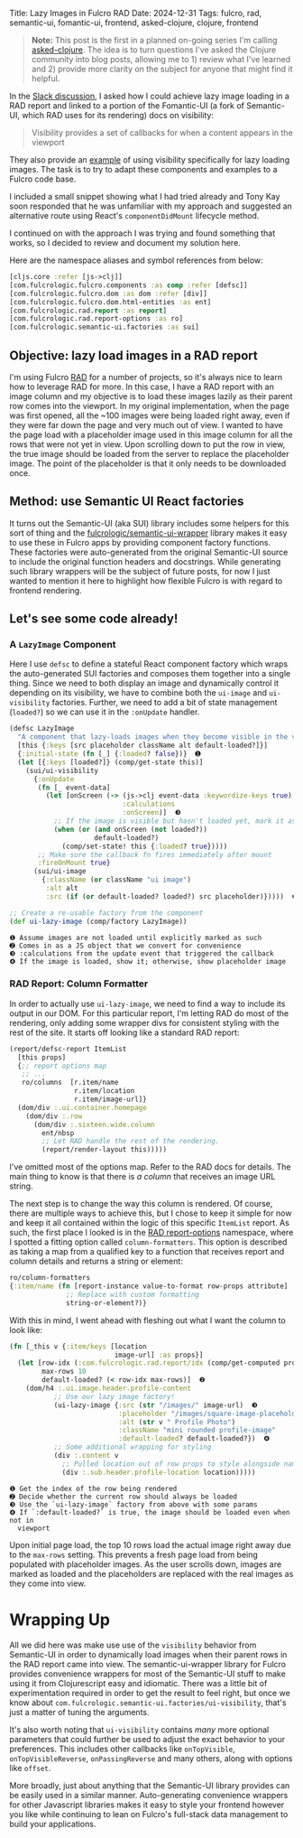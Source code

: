 Title: Lazy Images in Fulcro RAD
Date: 2024-12-31
Tags: fulcro, rad, semantic-ui, fomantic-ui, frontend, asked-clojure, clojure, frontend

> **Note:** This post is the first in a planned on-going series I'm calling
[asked-clojure](tags/asked-clojure.html). The idea is to turn questions I've
asked the Clojure community into blog posts, allowing me to 1) review what I've
learned and 2) provide more clarity on the subject for anyone that might find it
helpful.

In the [Slack discussion][Original discussion link], I asked how I could
achieve lazy image loading in a RAD report and linked to a portion of the
Fomantic-UI (a fork of Semantic-UI, which RAD uses for its rendering) docs on
visibility:

>  Visibility provides a set of callbacks for when a content appears in the
>  viewport

They also provide an [example][Fomantic Docs - Visibility] of using visibility specifically
for lazy loading images. The task is to try to adapt these components and
examples to a Fulcro code base.

I included a small snippet showing what I had tried already and Tony Kay soon
responded that he was unfamiliar with my approach and suggested an alternative
route using React's `componentDidMount` lifecycle method.

I continued on with the approach I was trying and found something that works, so
I decided to review and document my solution here.

Here are the namespace aliases and symbol references from below:

```clojure
[cljs.core :refer [js->clj]]
[com.fulcrologic.fulcro.components :as comp :refer [defsc]]
[com.fulcrologic.fulcro.dom :as dom :refer [div]]
[com.fulcrologic.fulcro.dom.html-entities :as ent]
[com.fulcrologic.rad.report :as report]
[com.fulcrologic.rad.report-options :as ro]
[com.fulcrologic.semantic-ui.factories :as sui]
```

## Objective: lazy load images in a RAD report

I'm using Fulcro [RAD][] for a number of projects, so it's always nice to learn
how to leverage RAD for more. In this case, I have a RAD report with an image
column and my objective is to load these images lazily as their parent row comes
into the viewport. In my original implementation, when the page was first
opened, all the ~100 images were being loaded right away, even if they were far
down the page and very much out of view. I wanted to have the page load with a
placeholder image used in this image column for all the rows that were not yet
in view. Upon scrolling down to put the row in view, the true image should be
loaded from the server to replace the placeholder image. The point of the
placeholder is that it only needs to be downloaded once.

## Method: use Semantic UI React factories

It turns out the Semantic-UI (aka SUI) library includes some helpers for this
sort of thing and the [fulcrologic/semantic-ui-wrapper][] library makes it easy
to use these in Fulcro apps by providing component factory functions. These
factories were auto-generated from the original Semantic-UI source to include
the original function headers and docstrings. While generating such library
wrappers will be the subject of future posts, for now I just wanted to mention
it here to highlight how flexible Fulcro is with regard to frontend rendering.

## Let's see some code already!
### A `LazyImage` Component

Here I use `defsc` to define a stateful React component factory which wraps the
auto-generated SUI factories and composes them together into a single thing.
Since we need to both display an image and dynamically control it depending on
its visibility, we have to combine both the `ui-image` and `ui-visibility`
factories. Further, we need to add a bit of state management (`loaded?`) so we
can use it in the `:onUpdate` handler.

```clojure
(defsc LazyImage
  "A component that lazy-loads images when they become visible in the viewport."
  [this {:keys [src placeholder className alt default-loaded?]}]
  {:initial-state (fn [_] {:loaded? false})}  ➊
  (let [{:keys [loaded?]} (comp/get-state this)]
    (sui/ui-visibility
      {:onUpdate
       (fn [_ event-data]
         (let [onScreen (-> (js->clj event-data :keywordize-keys true)  ➋
                            :calculations
                            :onScreen)]  ❸
           ;; If the image is visible but hasn't loaded yet, mark it as loaded
           (when (or (and onScreen (not loaded?))
                     default-loaded?)
             (comp/set-state! this {:loaded? true}))))
       ;; Make sure the callback fn fires immediately after mount
       :fireOnMount true}
      (sui/ui-image
        {:className (or className "ui image")
         :alt alt
         :src (if (or default-loaded? loaded?) src placeholder)}))))  ❹

;; Create a re-usable factory from the component
(def ui-lazy-image (comp/factory LazyImage))
```

    ❶ Assume images are not loaded until explicitly marked as such
    ➋ Comes in as a JS object that we convert for convenience
    ❸ :calculations from the update event that triggered the callback
    ❹ If the image is loaded, show it; otherwise, show placeholder image

### RAD Report: Column Formatter

In order to actually use `ui-lazy-image`, we need to find a way to include its
output in our DOM. For this particular report, I'm letting RAD do most of the
rendering, only adding some wrapper divs for consistent styling with the rest of
the site. It starts off looking like a standard RAD report:

```clojure
(report/defsc-report ItemList
  [this props]
  {;; report options map
   ;; ...
   ro/columns  [r.item/name
                r.item/location
                r.item/image-url]}
  (dom/div :.ui.container.homepage
    (dom/div :.row
      (dom/div :.sixteen.wide.column
        ent/nbsp
        ;; Let RAD handle the rest of the rendering.
        (report/render-layout this)))))
```

I've omitted most of the options map. Refer to the RAD docs for details. The
main thing to know is that there is _a column_ that receives an image URL
string.

The next step is to change the way this column is rendered. Of course, there are
multiple ways to achieve this, but I chose to keep it simple for now and keep it
all contained within the logic of this specific `ItemList` report. As such, the
first place I looked is in the [RAD report-options][] namespace, where I spotted
a fitting option called `column-formatters`. This option is described as taking
a map from a qualified key to a function that receives report and column details
and returns a string or element:

```clojure
ro/column-formatters
{:item/name (fn [report-instance value-to-format row-props attribute]
              ;; Replace with custom formatting
              string-or-element?)}
```

With this in mind, I went ahead with fleshing out what I want the column to look
like:

```clojure
(fn [_this v {:item/keys [location
                          image-url] :as props}]
  (let [row-idx (:com.fulcrologic.rad.report/idx (comp/get-computed props))  ➊
        max-rows 10
        default-loaded? (< row-idx max-rows)]  ❷
    (dom/h4 :.ui.image.header.profile-content
           ;; Use our lazy image factory!
           (ui-lazy-image {:src (str "/images/" image-url)  ❸
                           :placeholder "/images/square-image-placeholder.png"
                           :alt (str v " Profile Photo")
                           :className "mini rounded profile-image"
                           :default-loaded? default-loaded?})  ❹
           ;; Some additional wrapping for styling
           (div :.content v
             ;; Pulled location out of row props to style alongside name
             (div :.sub.header.profile-location location)))))
```


    ❶ Get the index of the row being rendered
    ➋ Decide whether the current row should always be loaded
    ❸ Use the `ui-lazy-image` factory from above with some params
    ❹ If `:default-loaded?` is true, the image should be loaded even when not in
      viewport

Upon initial page load, the top 10 rows load the actual image right away due to
the `max-rows` setting. This prevents a fresh page load from being populated
with placeholder images. As the user scrolls down, images are marked as loaded
and the placeholders are replaced with the real images as they come into view.

# Wrapping Up

All we did here was make use use of the `visibility` behavior from Semantic-UI
in order to dynamically load images when their parent rows in the RAD report
came into view. The semantic-ui-wrapper library for Fulcro provides convenience
wrappers for most of the Semantic-UI stuff to make using it from Clojurescript
easy and idiomatic. There was a little bit of experimentation required in order
to get the result to feel right, but once we know about
`com.fulcrologic.semantic-ui.factories/ui-visibility`, that's just a matter of
tuning the arguments.

It's also worth noting that `ui-visibility` contains _many_ more optional
parameters that could further be used to adjust the exact behavior to your
preferences. This includes other callbacks like `onTopVisible`,
`onTopVisibleReverse`, `onPassingReverse` and many others, along with options
like `offset`.

More broadly, just about anything that the Semantic-UI library provides can be
easily used in a similar manner. Auto-generating convenience wrappers for other
Javascript libraries makes it easy to style your frontend however you like while
continuing to lean on Fulcro's full-stack data management to build your
applications.

[Original discussion link]: https://clojurians.slack.com/archives/C68M60S4F/p1731689329367159
[Fomantic Docs - Visibility]: https://fomantic-ui.com/behaviors/visibility.html#lazy-loading-images
[RAD]: https://book.fulcrologic.com/RAD.html
[fulcrologic/semantic-ui-wrapper]: https://github.com/fulcrologic/semantic-ui-wrapper/
[RAD report-options]: https://github.com/fulcrologic/fulcro-rad/blob/bdf1be102acb80576b63ea6c15e410a723e2b202/src/main/com/fulcrologic/rad/report_options.cljc
